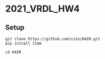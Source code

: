 # 2021_VRDL_HW4

## Setup
```
git clone https://github.com/cszn/KAIR.git
pip install timm

cd KAIR


```


